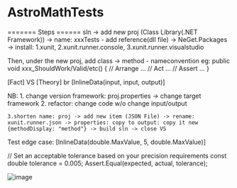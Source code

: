 # AstroMathTests
======= Steps ======
sln -> add new proj (Class Library(.NET Framework)) -> name: xxxTests - add reference(dll file) ->
NeGet.Packages -> install: 1.xunit, 2.xunit.runner.console, 3.xunit.runner.visualstudio

Then, under the new proj, add class -> method - nameconvention eg:
public void xxx_ShouldWork/Valid/etc()
{
// Arrange
...
// Act
...
// Assert
...
}

[Fact] VS [Theory] br [InlineData(input, input, output)]

NB: 1. change version framework: proj.properties -> change target framework
    2. refactor: change code w/o change input/output

    3.shorten name: proj -> add new item (JSON File) -> rename: xunit.runner.json -> properties: copy to output: copy it new   {methodDisplay: "method"} -> build sln -> close VS

Test edge case: [InlineData(double.MaxValue, 5, double.MaxValue)]

// Set an acceptable tolerance based on your precision requirements
const double tolerance = 0.005;
Assert.Equal(expected, actual, tolerance);

![image](https://github.com/2022Dong/AstroMathTests/assets/110579171/7de26926-48db-44d9-bc4b-d396f5da3949)
